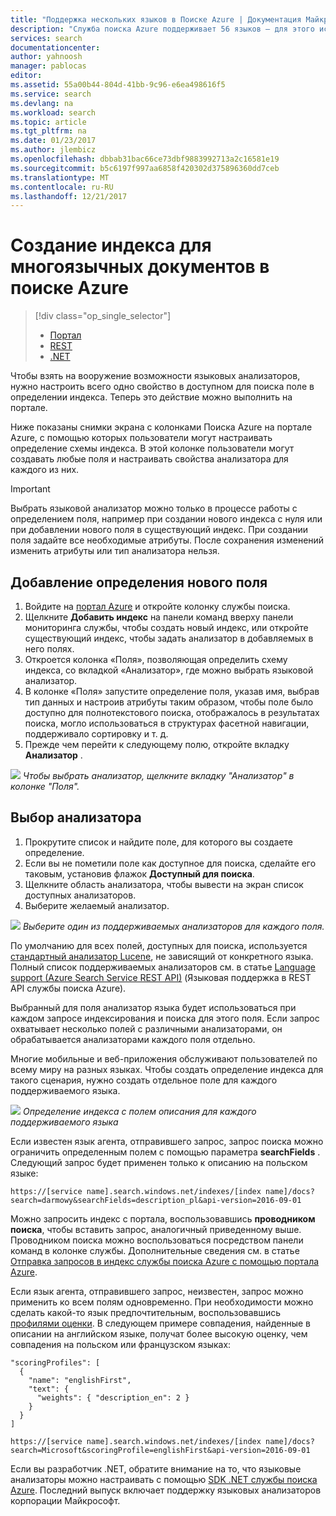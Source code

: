 ```yaml
---
title: "Поддержка нескольких языков в Поиске Azure | Документация Майкрософт"
description: "Служба поиска Azure поддерживает 56 языков — для этого используются языковые анализаторы Lucene и технология Майкрософт для обработки естественных языков."
services: search
documentationcenter: 
author: yahnoosh
manager: pablocas
editor: 
ms.assetid: 55a00b44-804d-41bb-9c96-e6ea498616f5
ms.service: search
ms.devlang: na
ms.workload: search
ms.topic: article
ms.tgt_pltfrm: na
ms.date: 01/23/2017
ms.author: jlembicz
ms.openlocfilehash: dbbab31bac66ce73dbf9883992713a2c16581e19
ms.sourcegitcommit: b5c6197f997aa6858f420302d375896360dd7ceb
ms.translationtype: MT
ms.contentlocale: ru-RU
ms.lasthandoff: 12/21/2017
---
```

# <a name="create-an-index-for-documents-in-multiple-languages-in-azure-search"></a>Создание индекса для многоязычных документов в поиске Azure
> [!div class="op_single_selector"]
>
> * [Портал](search-language-support.md)
> * [REST](https://msdn.microsoft.com/library/azure/dn879793.aspx)
> * [.NET](https://msdn.microsoft.com/library/azure/microsoft.azure.search.models.analyzername.aspx)
>
>

Чтобы взять на вооружение возможности языковых анализаторов, нужно настроить всего одно свойство в доступном для поиска поле в определении индекса. Теперь это действие можно выполнить на портале.

Ниже показаны снимки экрана с колонками Поиска Azure на портале Azure, с помощью которых пользователи могут настраивать определение схемы индекса. В этой колонке пользователи могут создавать любые поля и настраивать свойства анализатора для каждого из них.

> [!IMPORTANT]
> Выбрать языковой анализатор можно только в процессе работы с определением поля, например при создании нового индекса с нуля или при добавлении нового поля в существующий индекс. При создании поля задайте все необходимые атрибуты. После сохранения изменений изменить атрибуты или тип анализатора нельзя.
>
>

## <a name="define-a-new-field-definition"></a>Добавление определения нового поля
1. Войдите на [портал Azure](https://portal.azure.com) и откройте колонку службы поиска.
2. Щелкните **Добавить индекс** на панели команд вверху панели мониторинга службы, чтобы создать новый индекс, или откройте существующий индекс, чтобы задать анализатор в добавляемых в него полях.
3. Откроется колонка «Поля», позволяющая определить схему индекса, со вкладкой «Анализатор», где можно выбрать языковой анализатор.
4. В колонке «Поля» запустите определение поля, указав имя, выбрав тип данных и настроив атрибуты таким образом, чтобы поле было доступно для полнотекстового поиска, отображалось в результатах поиска, могло использоваться в структурах фасетной навигации, поддерживало сортировку и т. д.
5. Прежде чем перейти к следующему полю, откройте вкладку **Анализатор** .

![][1]
*Чтобы выбрать анализатор, щелкните вкладку "Анализатор" в колонке "Поля".*

## <a name="choose-an-analyzer"></a>Выбор анализатора
1. Прокрутите список и найдите поле, для которого вы создаете определение.
2. Если вы не пометили поле как доступное для поиска, сделайте его таковым, установив флажок **Доступный для поиска**.
3. Щелкните область анализатора, чтобы вывести на экран список доступных анализаторов.
4. Выберите желаемый анализатор.

![][2]
*Выберите один из поддерживаемых анализаторов для каждого поля.*

По умолчанию для всех полей, доступных для поиска, используется [стандартный анализатор Lucene](http://lucene.apache.org/core/4_10_0/analyzers-common/org/apache/lucene/analysis/standard/StandardAnalyzer.html), не зависящий от конкретного языка. Полный список поддерживаемых анализаторов см. в статье [Language support (Azure Search Service REST API)](https://msdn.microsoft.com/library/azure/dn879793.aspx) (Языковая поддержка в REST API службы поиска Azure).

Выбранный для поля анализатор языка будет использоваться при каждом запросе индексирования и поиска для этого поля. Если запрос охватывает несколько полей с различными анализаторами, он обрабатывается анализаторами каждого поля отдельно.

Многие мобильные и веб-приложения обслуживают пользователей по всему миру на разных языках. Чтобы создать определение индекса для такого сценария, нужно создать отдельное поле для каждого поддерживаемого языка.

![][3]
*Определение индекса с полем описания для каждого поддерживаемого языка*

Если известен язык агента, отправившего запрос, запрос поиска можно ограничить определенным полем с помощью параметра **searchFields** . Следующий запрос будет применен только к описанию на польском языке:

`https://[service name].search.windows.net/indexes/[index name]/docs?search=darmowy&searchFields=description_pl&api-version=2016-09-01`

Можно запросить индекс с портала, воспользовавшись **проводником поиска**, чтобы вставить запрос, аналогичный приведенному выше. Проводником поиска можно воспользоваться посредством панели команд в колонке службы. Дополнительные сведения см. в статье [Отправка запросов в индекс службы поиска Azure с помощью портала Azure](search-explorer.md).

Если язык агента, отправившего запрос, неизвестен, запрос можно применить ко всем полям одновременно. При необходимости можно сделать какой-то язык предпочтительным, воспользовавшись [профилями оценки](https://msdn.microsoft.com/library/azure/dn798928.aspx). В следующем примере совпадения, найденные в описании на английском языке, получат более высокую оценку, чем совпадения на польском или французском языках:

    "scoringProfiles": [
      {
        "name": "englishFirst",
        "text": {
          "weights": { "description_en": 2 }
        }
      }
    ]

`https://[service name].search.windows.net/indexes/[index name]/docs?search=Microsoft&scoringProfile=englishFirst&api-version=2016-09-01`

Если вы разработчик .NET, обратите внимание на то, что языковые анализаторы можно настраивать с помощью [SDK .NET службы поиска Azure](http://www.nuget.org/packages/Microsoft.Azure.Search). Последний выпуск включает поддержку языковых анализаторов корпорации Майкрософт.

<!-- Image References -->
[1]: ./media/search-language-support/AnalyzerTab.png
[2]: ./media/search-language-support/SelectAnalyzer.png
[3]: ./media/search-language-support/IndexDefinition.png

